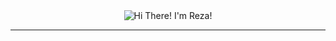 <!DOCTYPE html> <html lang="en"> <head> <meta charset="UTF-8"> <meta name="viewport" content="width=device-width, initial-scale=1.0"> </head> <body> <div align="center"> <img src="https://readme-typing-svg.herokuapp.com/?font=Poppins&size=35&center=true&vCenter=true&width=500&height=70&duration=4000&lines=Hi+There!+I'm+Reza!&color=800000" alt="Hi There! I'm Reza!"> </div> <hr> <div align="center" dir="auto"> <a target="_blank" rel="noopener noreferrer nofollow" href="https://camo.githubusercontent.com/6dcaac614ff9fc30ab554ddfa3337df39c897ce91fa7ffc25ee1432ee4dbc385/68747470733a2f2f736b696c6c69636f6e732e6465762f69636f6e733f693d68746d6c2c6373732c6a732c7461696c77696e642c626f6f7473747261702c7068702c6d7973716c"> </a> <br> </div> </body> </html>
